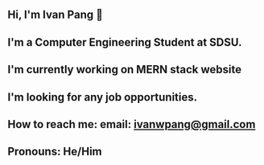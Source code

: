 ## Hi, I'm Ivan Pang 👋
## I'm a Computer Engineering Student at SDSU.
## I'm currently working on MERN stack website
## I'm looking for any job opportunities. 
## How to reach me: email: ivanwpang@gmail.com
## Pronouns: He/Him
<!--
**ivanwpang/ivanwpang** is a ✨ _special_ ✨ repository because its `README.md` (this file) appears on your GitHub profile.

Here are some ideas to get you started:

- 🔭 I’m currently working on ...
- 🌱 I’m currently learning ...
- 👯 I’m looking to collaborate on ...
- 🤔 I’m looking for help with ...
- 💬 Ask me about ...
- 📫 How to reach me: ...
- 😄 Pronouns: ...
- ⚡ Fun fact: ...
-->
